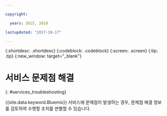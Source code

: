 ```yaml
---

copyright:

  years: 2015, 2018

lastupdated: "2017-10-17"  

---
```


{:shortdesc: .shortdesc}
{:codeblock: .codeblock}
{:screen: .screen}
{:tip: .tip}
{:new_window: target="_blank"}

# 서비스 문제점 해결
{: #services_troubleshooting}

{{site.data.keyword.Bluemix}} 서비스에 문제점이 발생하는 경우, 문제점 해결 정보를 검토하여 수행할 조치를 판별할 수 있습니다.
